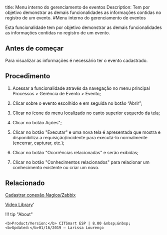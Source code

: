 title: Menu interno do gerenciamento de eventos
Description: Tem por objetivo demonstrar as demais funcionalidades as informações contidas no registro de um evento. 
#Menu interno do gerenciamento de eventos

Esta funcionalidade tem por objetivo demonstrar as demais funcionalidades as informações contidas no registro de um evento.

Antes de começar
--------------------

Para visualizar as informações é necessário ter o evento cadastrado.

Procedimento
----------------

1.  Acessar a funcionalidade através da navegação no menu principal Processos \>
    Gerência de Evento \> Evento;

2.  Clicar sobre o evento escolhido e em seguida no botão “Abrir”;

3.  Clicar no ícone do menu localizado no canto superior esquerdo da tela;

4.  Clicar no botão Ações";

5.  Clicar no botão "Executar" e uma nova tela é apresentada que mostra e
    disponibiliza a requisição/incidente para executá-lo normalmente (encerrar,
    capturar, etc.);

6.  Clicar no botão "Ocorrências relacionadas" e serão exibidas;

7.  Clicar no botão "Conhecimentos relacionados" para relacionar um conhecimento
    existente ou criar um novo.

Relacionado
----------------

[Cadastrar conexão Nagios/Zabbix](/pt-br/citsmart-esp-8/processes/event/configuration/register-nagios-zabbix-connection.html)

<i class='fa fa-youtube-play  fa-2x' style='color:#97ce17;vertical-align: middle;'> </i> [Video Library](https://www.youtube.com/playlist?list=PLB5qK2uzf2RNrFw2L_38FJbcLKv44S4fs)'

!!! tip "About"

    <b>Product/Version:</b> CITSmart ESP | 8.00 &nbsp;&nbsp;
    <b>Updated:</b>01/16/2019 – Larissa Lourenço
